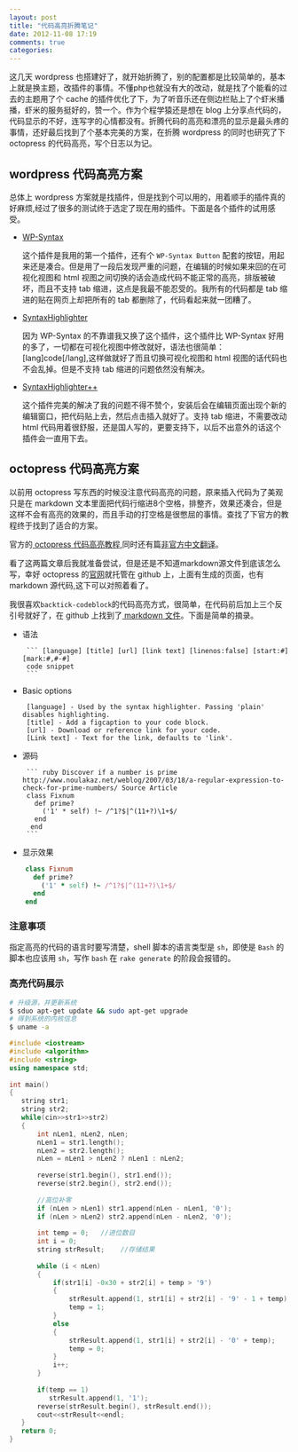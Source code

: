 ```yaml
---
layout: post
title: "代码高亮折腾笔记"
date: 2012-11-08 17:19
comments: true
categories: 
---
```


这几天 wordpress 也搭建好了，就开始折腾了，别的配置都是比较简单的，基本上就是换主题，改插件的事情。不懂php也就没有大的改动，就是找了个能看的过去的主题用了个 cache 的插件优化了下，为了听音乐还在侧边栏贴上了个虾米播播，虾米的服务挺好的，赞一个。作为个程学猿还是想在 blog 上分享点代码的，代码显示的不好，连写字的心情都没有。折腾代码的高亮和漂亮的显示是最头疼的事情，还好最后找到了个基本完美的方案，在折腾 wordpress 的同时也研究了下 octopress 的代码高亮，写个日志以为记。

## wordpress 代码高亮方案

总体上 wordpress 方案就是找插件，但是找到个可以用的，用着顺手的插件真的好麻烦,经过了很多的测试终于选定了现在用的插件。下面是各个插件的试用感受。

 * [WP-Syntax](http://www.boke8.net/wordpress-wp-syntax-button.html) 

   这个插件是我用的第一个插件，还有个 `WP-Syntax Button` 配套的按钮，用起来还是凑合。但是用了一段后发现严重的问题，在编辑的时候如果来回的在可视化视图和 html 视图之间切换的话会造成代码不能正常的高亮，排版被破坏，而且不支持 tab 缩进，这点是我最不能忍受的。我所有的代码都是 tab 缩进的贴在网页上却把所有的 tab 都删除了，代码看起来就一团糟了。

 * [SyntaxHighlighter](http://codeup.org/archives/128)

   因为 WP-Syntax 的不靠谱我又换了这个插件，这个插件比 WP-Syntax 好用的多了，一切都在可视化视图中修改就好，语法也很简单：[lang]code[/lang],这样做就好了而且切换可视化视图和 html 视图的话代码也不会乱掉。但是不支持 tab 缩进的问题依然没有解决。

 * [SyntaxHighlighter++](http://www.guansoft.com/syntaxhighlighter.html)   

   这个插件完美的解决了我的问题不得不赞个，安装后会在编辑页面出现个新的编辑窗口，把代码贴上去，然后点击插入就好了。支持 tab 缩进，不需要改动 html 代码用着很舒服，还是国人写的，更要支持下，以后不出意外的话这个插件会一直用下去。

## octopress 代码高亮方案

   以前用 octopress 写东西的时候没注意代码高亮的问题，原来插入代码为了美观只是在 markdown 文本里面把代码行缩进8个空格，排整齐，效果还凑合，但是这样不会有高亮的效果的，而且手动的打空格是很憋屈的事情。查找了下官方的教程终于找到了适合的方案。

   官方的[ octopress 代码高亮教程](http://octopress.org/docs/blogging/code/),同时还有篇[非官方中文翻译](http://xiongbupt.github.com/blog/2012/06/08/octopressdai-ma-gao-liang/)。
   
   看了这两篇文章后我就准备尝试，但是还是不知道markdown源文件到底该怎么写，幸好 octopress 的[官网](https://github.com/imathis/octopress)就托管在 github 上，上面有生成的页面，也有 markdown 源代码,这下可以对照着看了。

   我很喜欢`backtick-codeblock`的代码高亮方式，很简单，在代码前后加上三个反引号就好了，在 github 上找到了[ markdown 文件](https://github.com/imathis/octopress/blob/site/source/docs/plugins/backtick-codeblock/index.markdown)。下面是简单的摘录。

 * 语法

        ``` [language] [title] [url] [link text] [linenos:false] [start:#] [mark:#,#-#]
        code snippet
        ```

 * Basic options

        [language] - Used by the syntax highlighter. Passing 'plain' disables highlighting.
        [title] - Add a figcaption to your code block.
        [url] - Download or reference link for your code.
        [Link text] - Text for the link, defaults to 'link'.

 * 源码

        ``` ruby Discover if a number is prime http://www.noulakaz.net/weblog/2007/03/18/a-regular-expression-to-check-for-prime-numbers/ Source Article
        class Fixnum
          def prime?
            ('1' * self) !~ /^1?$|^(11+?)\1+$/
          end
         end
        ```
 * 显示效果

``` ruby Discover if a number is prime http://www.noulakaz.net/weblog/2007/03/18/a-regular-expression-to-check-for-prime-numbers/ Source Article
    class Fixnum
      def prime?
        ('1' * self) !~ /^1?$|^(11+?)\1+$/
      end
    end
```
### 注意事项
    
   指定高亮的代码的语言时要写清楚，shell 脚本的语言类型是 `sh`，即使是 `Bash` 的脚本也应该用 `sh`，写作 `bash` 在  `rake generate` 的阶段会报错的。

### 高亮代码展示

``` sh shell 命令行
# 升级源，并更新系统
$ sduo apt-get update && sudo apt-get upgrade
# 得到系统的内核信息
$ uname -a
```

``` c++ c++ 代码
#include <iostream>  
#include <algorithm>  
#include <string>  
using namespace std;  
  
int main()  
{  
   string str1;  
   string str2;  
   while(cin>>str1>>str2)  
   {  
       int nLen1, nLen2, nLen;  
       nLen1 = str1.length();  
       nLen2 = str2.length();  
       nLen = nLen1 > nLen2 ? nLen1 : nLen2;  
         
       reverse(str1.begin(), str1.end());  
       reverse(str2.begin(), str2.end());  
         
       //高位补零  
       if (nLen > nLen1) str1.append(nLen - nLen1, '0');   
       if (nLen > nLen2) str2.append(nLen - nLen2, '0');  
         
       int temp = 0;   //进位数目  
       int i = 0;  
       string strResult;    //存储结果  
         
       while (i < nLen)  
       {  
           if(str1[i] -0x30 + str2[i] + temp > '9')  
           {  
               strResult.append(1, str1[i] + str2[i] - '9' - 1 + temp);  
               temp = 1;  
           }  
           else  
           {  
               strResult.append(1, str1[i] + str2[i] - '0' + temp);  
               temp = 0;  
           }  
           i++;  
       }  
         
       if(temp == 1)  
          strResult.append(1, '1');  
       reverse(strResult.begin(), strResult.end());  
       cout<<strResult<<endl;  
   }  
   return 0;  
}  
```

